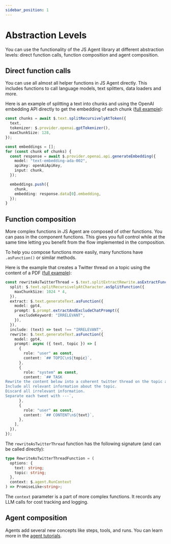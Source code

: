 ```yaml
---
sidebar_position: 1
---
```


# Abstraction Levels

You can use the functionality of the JS Agent library at different abstraction levels: direct function calls, function composition and agent composition.

## Direct function calls

You can use all almost all helper functions in JS Agent directly. This includes functions to call language models, text splitters, data loaders and more.

Here is an example of splitting a text into chunks and using the OpenAI embedding API directly to get the embedding of each chunk ([full example](https://github.com/lgrammel/js-agent/tree/main/examples/split-and-embed-text)):

```typescript
const chunks = await $.text.splitRecursivelyAtToken({
  text,
  tokenizer: $.provider.openai.gptTokenizer(),
  maxChunkSize: 128,
});

const embeddings = [];
for (const chunk of chunks) {
  const response = await $.provider.openai.api.generateEmbedding({
    model: "text-embedding-ada-002",
    apiKey: openAiApiKey,
    input: chunk,
  });

  embeddings.push({
    chunk,
    embedding: response.data[0].embedding,
  });
}
```

## Function composition

More complex functions in JS Agent are composed of other functions. You can pass in the component functions. This gives you full control while at the same time letting you benefit from the flow implemented in the composition.

To help you compose functions more easily, many functions have `.asFunction()` or similar methods.

Here is the example that creates a Twitter thread on a topic using the content of a PDF ([full example](https://github.com/lgrammel/js-agent/tree/main/examples/pdf-to-twitter-thread)):

```typescript
const rewriteAsTwitterThread = $.text.splitExtractRewrite.asExtractFunction({
  split: $.text.splitRecursivelyAtCharacter.asSplitFunction({
    maxChunkSize: 1024 * 4,
  }),
  extract: $.text.generateText.asFunction({
    model: gpt4,
    prompt: $.prompt.extractAndExcludeChatPrompt({
      excludeKeyword: "IRRELEVANT",
    }),
  }),
  include: (text) => text !== "IRRELEVANT",
  rewrite: $.text.generateText.asFunction({
    model: gpt4,
    prompt: async ({ text, topic }) => [
      {
        role: "user" as const,
        content: `## TOPIC\n${topic}`,
      },
      {
        role: "system" as const,
        content: `## TASK
Rewrite the content below into a coherent twitter thread on the topic above.
Include all relevant information about the topic.
Discard all irrelevant information.
Separate each tweet with ---`,
      },
      {
        role: "user" as const,
        content: `## CONTENT\n${text}`,
      },
    ],
  }),
});
```

The `rewriteAsTwitterThread` function has the following signature (and can be called directly):

```typescript
type RewriteAsTwitterThreadFunction = (
  options: {
    text: string;
    topic: string;
  },
  context: $.agent.RunContext
) => PromiseLike<string>;
```

The `context` parameter is a part of more complex functions. It records any LLM calls for cost tracking and logging.

## Agent composition

Agents add several new concepts like steps, tools, and runs. You can learn more in the [agent tutorials](/docs/intro).
